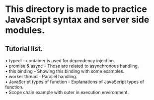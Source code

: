 # This directory is made to practice JavaScript syntax and server side modules.

## Tutorial list.
• typedi - container is used for dependency injection. <br>
• promise & async - Those are related to asynchronous handling. <br>
• this binding - Showing this binding with some examples. <br> 
• worker thread - Parallel handling. <br> 
• JavaScript types of function - Explanations of JavaScript types of function. <br>
• Scope chain example with outer in execution environment. <br>

